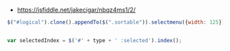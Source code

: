 
- https://jsfiddle.net/jakecigar/nbqz4ms1/2/

```js
$("#logical").clone().appendTo($(".sortable")).selectmenu({width: 125});


var selectedIndex = $('#' + type + ' :selected').index();

```